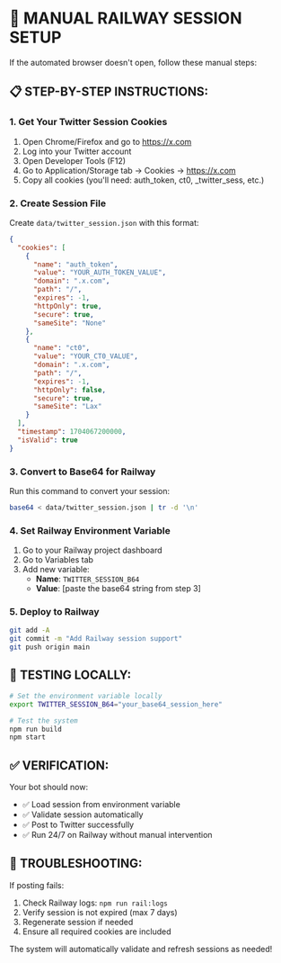 # 🚄 MANUAL RAILWAY SESSION SETUP

If the automated browser doesn't open, follow these manual steps:

## 📋 **STEP-BY-STEP INSTRUCTIONS:**

### **1. Get Your Twitter Session Cookies**

1. Open Chrome/Firefox and go to https://x.com
2. Log into your Twitter account
3. Open Developer Tools (F12)
4. Go to Application/Storage tab → Cookies → https://x.com
5. Copy all cookies (you'll need: auth_token, ct0, _twitter_sess, etc.)

### **2. Create Session File**

Create `data/twitter_session.json` with this format:

```json
{
  "cookies": [
    {
      "name": "auth_token",
      "value": "YOUR_AUTH_TOKEN_VALUE",
      "domain": ".x.com",
      "path": "/",
      "expires": -1,
      "httpOnly": true,
      "secure": true,
      "sameSite": "None"
    },
    {
      "name": "ct0",
      "value": "YOUR_CT0_VALUE", 
      "domain": ".x.com",
      "path": "/",
      "expires": -1,
      "httpOnly": false,
      "secure": true,
      "sameSite": "Lax"
    }
  ],
  "timestamp": 1704067200000,
  "isValid": true
}
```

### **3. Convert to Base64 for Railway**

Run this command to convert your session:

```bash
base64 < data/twitter_session.json | tr -d '\n'
```

### **4. Set Railway Environment Variable**

1. Go to your Railway project dashboard
2. Go to Variables tab
3. Add new variable:
   - **Name**: `TWITTER_SESSION_B64`
   - **Value**: [paste the base64 string from step 3]

### **5. Deploy to Railway**

```bash
git add -A
git commit -m "Add Railway session support"
git push origin main
```

## 🔧 **TESTING LOCALLY:**

```bash
# Set the environment variable locally
export TWITTER_SESSION_B64="your_base64_session_here"

# Test the system
npm run build
npm start
```

## ✅ **VERIFICATION:**

Your bot should now:
- ✅ Load session from environment variable
- ✅ Validate session automatically  
- ✅ Post to Twitter successfully
- ✅ Run 24/7 on Railway without manual intervention

## 🚨 **TROUBLESHOOTING:**

If posting fails:
1. Check Railway logs: `npm run rail:logs`
2. Verify session is not expired (max 7 days)
3. Regenerate session if needed
4. Ensure all required cookies are included

The system will automatically validate and refresh sessions as needed!


